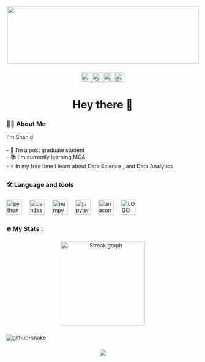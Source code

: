<div align="center">
  <img width="500" height="150"  src="https://i.pinimg.com/736x/c0/88/a2/c088a2b9e28dc0e683409c554bc970b1.jpg"  />
</div>

###


<div align="center">
 <a href="http://www.linkedin.com/in/SH4N1D">
  <img src="https://img.shields.io/static/v1?message=LinkedIn&logo=linkedin&label=&color=0077B5&logoColor=white&labelColor=&style=for-the-badge" height="25" alt="LinkedIn logo"/>
</a>
  <a href="mailto:shanidpsha@gmail.com">
  <img src="https://img.shields.io/badge/Gmail-D14836?logo=gmail&logoColor=white&style=for-the-badge" height="25" alt="Gmail"/>
</a>
  <img src="https://img.shields.io/static/v1?message=Whatsapp&logo=whatsapp&label=&color=25D366&logoColor=white&labelColor=&style=for-the-badge" height="25" alt="whatsapp logo"  />
<a href="https://discord.com/users/871299683274870784">
  <img src="https://img.shields.io/badge/Discord-5865F2?logo=discord&logoColor=white&style=for-the-badge" height="25" alt="Discord"/>
</a>
  
</div>

###

<h1 align="center">Hey there 👋</h1>

###

<h3 align="left">👩‍💻  About Me</h3>

<p align="left">I'm Shanid <br><br>- 🔭 I’m a post graduate student <br>- 📚 I'm currently learning MCA<br>- ⚡ In my free time I learn about Data Science , and Data Analytics</p>

###

<h3 align="left">🛠 Language and tools</h3>

###

<div align="left">
  <img src="https://cdn.jsdelivr.net/gh/devicons/devicon/icons/python/python-original.svg" height="40" alt="python logo"  />
  <img width="12" />
  <img src="https://cdn.jsdelivr.net/gh/devicons/devicon/icons/pandas/pandas-original.svg" height="40" alt="pandas logo"  />
  <img width="12" />
  <img src="https://cdn.jsdelivr.net/gh/devicons/devicon/icons/numpy/numpy-original.svg" height="40" alt="numpy logo"  />
  <img width="12" />
  <img src="https://cdn.jsdelivr.net/gh/devicons/devicon/icons/jupyter/jupyter-original.svg" height="40" alt="jupyter logo"  />
  <img width="12" />
  <img src="https://cdn.jsdelivr.net/gh/devicons/devicon/icons/anaconda/anaconda-original.svg" height="40" alt="anaconda logo"  />
   <img width="12" />
  <img src="https://images.sftcdn.net/images/t_app-icon-m/p/574dbe16-1a7b-4787-9aaf-0990bffba958/1398037130/matplotlib-Matplotlib_icon.svg.png" height="40" alt="LOGO"  />
</div>

###

<h3 align="left">🔥   My Stats :</h3>

###

<div align="center">
  <img src="https://streak-stats.demolab.com?user=SH4N1D&locale=en&mode=daily&theme=dark&hide_border=false&border_radius=5&order=3" height="220" alt="Streak graph"  />
</div>

###

<picture>
  <source media="(prefers-color-scheme: dark)" srcset="https://raw.githubusercontent.com/SH4N1D/SH4N1D/output/github-snake-dark.svg" />
  <source media="(prefers-color-scheme: light)" srcset="https://raw.githubusercontent.com/SH4N1D/SH4N1D/output/github-snake.svg" />
  <img alt="github-snake" src="https://raw.githubusercontent.com/tobiasmeyhoefer/tobiasmeyhoefer/output/github-snake.svg" />
</picture>

###

<div align="center">
  <img src="https://profile-counter.glitch.me/SH4N1D/count.svg?"  />
</div>

###
